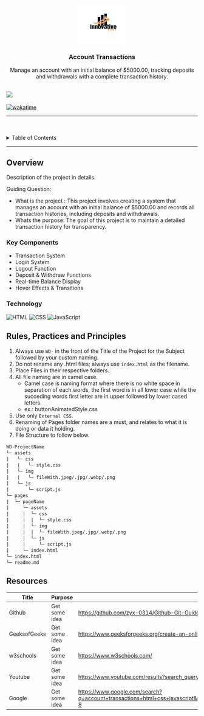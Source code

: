 <a name="readme-top">

<br/>

<br />
<div align="center">
  <a href="https://github.com/GodwinAblao">
  <!-- TODO: If you want to add logo or banner you can add it here -->
    <img src="./assets/img/logobank.png" alt="" width="130" height="100">
  </a>
<!-- TODO: Change Title to the name of the title of your Project -->
  <h3 align="center">Account Transactions</h3>
</div>
<!-- TODO: Make a short description -->
<div align="center">
  Manage an account with an initial balance of $5000.00, tracking deposits and withdrawals with a complete transaction history.
</div>

<br />

<!-- TODO: Change the zyx-0314 into your github username  -->
<!-- TODO: Change the WD-Template-Project into the same name of your folder -->
![](https://visit-counter.vercel.app/counter.png?page=zyx-0314/WD-Template-Project)

[![wakatime](https://wakatime.com/badge/user/018f0311-e249-4b38-800d-c0a8f9d916d5/project/60a7c2e0-9ab9-413a-ba3f-978da197e63c.svg)](https://wakatime.com/badge/user/018f0311-e249-4b38-800d-c0a8f9d916d5/project/60a7c2e0-9ab9-413a-ba3f-978da197e63c)

---

<br />
<br />

<!-- TODO: If you want to add more layers for your readme -->
<details>
  <summary>Table of Contents</summary>
  <ol>
    <li>
      <a href="#overview">Overview</a>
      <ol>
        <li>
          <a href="#key-components">Key Components</a>
        </li>
        <li>
          <a href="#technology">Technology</a>
        </li>
      </ol>
    </li>
    <li>
      <a href="#rule,-practices-and-principles">Rules, Practices and Principles</a>
    </li>
    <li>
      <a href="#resources">Resources</a>
    </li>
  </ol>
</details>

---

## Overview

<!-- TODO: To be changed -->
<!-- The following are just sample -->
Description of the project in details.

Guiding Question:
- What is the project : This project involves creating a system that manages an account with an initial balance of $5000.00 and records all transaction histories, including deposits and withdrawals.
- Whats the purpose: The goal of this project is to maintain a detailed transaction history for transparency. 


### Key Components
<!-- TODO: List of Key Components -->
<!-- The following are just sample -->
- Transaction System
- Login System
- Logout Function
- Deposit & Withdraw Functions
- Real-time Balance Display
- Hover Effects & Transitions



### Technology
<!-- TODO: List of Technology Used -->
![HTML](https://img.shields.io/badge/HTML-E34F26?style=for-the-badge&logo=html5&logoColor=white)
![CSS](https://img.shields.io/badge/CSS-1572B6?style=for-the-badge&logo=css3&logoColor=white)
![JavaScript](https://img.shields.io/badge/JavaScript-F7DF1E?style=for-the-badge&logo=javascript&logoColor=white)

## Rules, Practices and Principles
1. Always use `WD-` in the front of the Title of the Project for the Subject followed by your custom naming.
2. Do not rename any .html files; always use `index.html` as the filename.
3. Place Files in their respective folders.
4. All file naming are in camel case.
   - Camel case is naming format where there is no white space in separation of each words, the first word is in all lower case while the succeding words first letter are in upper followed by lower cased letters.
   - ex.: buttonAnimatedStyle.css
5. Use only `External CSS`.
6. Renaming of Pages folder names are a must, and relates to what it is doing or data it holding.
7. File Structure to follow below.

```
WD-ProjectName
└─ assets
|   └─ css
|   |   └─ style.css
|   └─ img
|   |   └─ fileWith.jpeg/.jpg/.webp/.png
|   └─ js
|       └─ script.js
└─ pages
|  └─ pageName
|     └─ assets
|     |  └─ css
|     |  |  └─ style.css
|     |  └─ img
|     |  |  └─ fileWith.jpeg/.jpg/.webp/.png
|     |  └─ js
|     |     └─ script.js
|     └─ index.html
└─ index.html
└─ readme.md
```

## Resources

<!-- TODO: Add References -->
| Title | Purpose | Link |
|-|-|-|
| Github | Get some idea | https://github.com/zyx-0314/Github-Git-Guide |
| GeeksofGeeks | Get some idea | https://www.geeksforgeeks.org/create-an-online-payment-project-using-html-css-javascript/ |
| w3schools | Get some idea | https://www.w3schools.com/ |
| Youtube | Get some idea | https://www.youtube.com/results?search_query=account+transactions+html+css+javascript |
| Google | Get some idea | https://www.google.com/search?q=account+transactions+html+css+javascript&rlz=1C1CHZN_enPH1076PH1076&oq=account+transactions+html+css+javascript&gs_lcrp=EgZjaHJvbWUyBggAEEUYOTIGCAEQRRg80gEIMjQ3MWowajeoAgCwAgA&sourceid=chrome&ie=UTF-8 |

